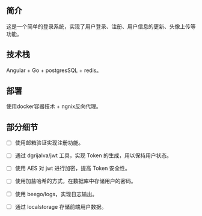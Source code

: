 
## 简介
这是一个简单的登录系统，实现了用户登录、注册、用户信息的更新、头像上传等功能。

## 技术栈
Angular + Go + postgresSQL + redis。

## 部署
使用docker容器技术 + ngnix反向代理。

## 部分细节
- [ ] 使用邮箱验证实现注册功能。
- [ ] 通过 dgrijalva/jwt 工具，实现 Token 的生成，用以保持用户状态。
- [ ] 使用 AES 对 jwt 进行加密，提高 Token 安全性。
- [ ] 使用加盐哈希的方式，在数据库中存储用户的密码。
- [ ] 使用 beego/logs，实现日志输出。
- [ ] 通过 localstorage 存储前端用户数据。


